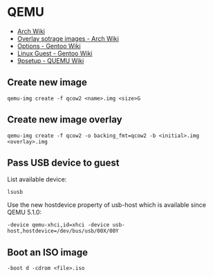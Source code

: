 # QEMU

- [Arch Wiki](https://wiki.archlinux.org/title/QEMU)
- [Overlay sotrage images - Arch Wiki](https://wiki.archlinux.org/title/QEMU#Overlay_storage_images)
- [Options - Gentoo Wiki](https://wiki.gentoo.org/wiki/QEMU/Options)
- [Linux Guest - Gentoo Wiki](https://wiki.gentoo.org/wiki/QEMU/Linux_guest)
- [9psetup - QUEMU Wiki](https://wiki.qemu.org/Documentation/9psetup#Example)

## Create new image

```shell
qemu-img create -f qcow2 <name>.img <size>G
```

## Create new image overlay

```shell
qemu-img create -f qcow2 -o backing_fmt=qcow2 -b <initial>.img <overlay>.img
```

## Pass USB device to guest

List available device:

```shell
lsusb
```

Use the new hostdevice property of usb-host which is available since QEMU 5.1.0:

```shell
-device qemu-xhci,id=xhci -device usb-host,hostdevice=/dev/bus/usb/00X/00Y
```

## Boot an ISO image

```shell
-boot d -cdrom <file>.iso
```
